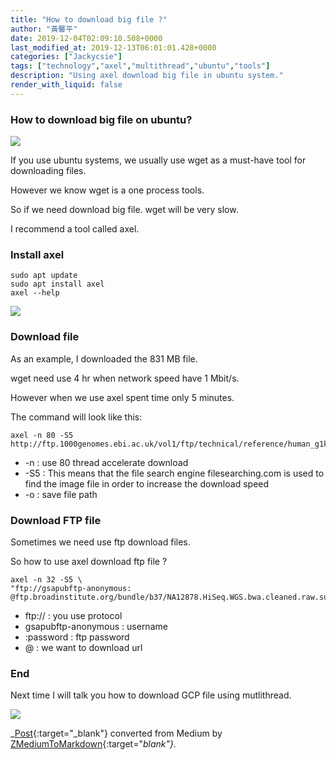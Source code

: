 ```yaml
---
title: "How to download big file ?"
author: "黃馨平"
date: 2019-12-04T02:09:10.508+0000
last_modified_at: 2019-12-13T06:01:01.428+0000
categories: ["Jackycsie"]
tags: ["technology","axel","multithread","ubuntu","tools"]
description: "Using axel download big file in ubuntu system."
render_with_liquid: false
---
```


### How to download big file on ubuntu?


![](https://miro.medium.com/max/1400/1*2pIY2vFPXOW739fdFWOFIQ.jpeg)


If you use ubuntu systems, we usually use wget as a must\-have tool for downloading files\.

However we know wget is a one process tools\.

So if we need download big file\. wget will be very slow\.

I recommend a tool called axel\.
### Install axel
```
sudo apt update
sudo apt install axel
axel --help
```


![](https://miro.medium.com/max/1400/1*vwpBjI3cdJCDy80i6Y7IpA.jpeg)

### Download file

As an example, I downloaded the 831 MB file\.

wget need use 4 hr when network speed have 1 Mbit/s\.

However when we use axel spent time only 5 minutes\.

The command will look like this:
```
axel -n 80 -S5 http://ftp.1000genomes.ebi.ac.uk/vol1/ftp/technical/reference/human_g1k_v37.fasta.gz
```
- \-n : use 80 thread accelerate download
- \-S5 : This means that the file search engine filesearching\.com is used to find the image file in order to increase the download speed
- \-o : save file path

### Download FTP file

Sometimes we need use ftp download files\.

So how to use axel download ftp file ?
```
axel -n 32 -S5 \
"ftp://gsapubftp-anonymous: @ftp.broadinstitute.org/bundle/b37/NA12878.HiSeq.WGS.bwa.cleaned.raw.subset.b37.vcf.gz"
```
- ftp:// : you use protocol
- gsapubftp\-anonymous : username
- :password : ftp password
- @ : we want to download url

### End

Next time I will talk you how to download GCP file using mutlithread\.


![](https://miro.medium.com/max/1400/1*Qxz_AwMSypWEHpIIwcCmzQ.jpeg)




_[Post](https://medium.com/jacky-life/how-to-download-big-file-c17688745a5d){:target="_blank"} converted from Medium by [ZMediumToMarkdown](https://github.com/ZhgChgLi/ZMediumToMarkdown){:target="_blank"}._
